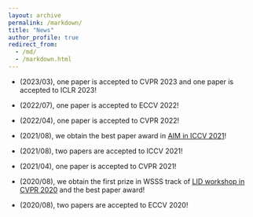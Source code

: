 ```yaml
---
layout: archive
permalink: /markdown/
title: "News"
author_profile: true
redirect_from: 
  - /md/
  - /markdown.html
---
```



* (2023/03), one paper is accepted to CVPR 2023 and one paper is accepted to ICLR 2023!

* (2022/07), one paper is accepted to ECCV 2022!

* (2022/04), one paper is accepted to CVPR 2022!

* (2021/08), we obtain the best paper award in <a href="https://data.vision.ee.ethz.ch/cvl/aim21/">AIM in ICCV 2021</a>!

* (2021/08), two papers are accepted to ICCV 2021!

* (2021/04), one paper is accepted to CVPR 2021!

* (2020/08), we obtain the first prize in WSSS track of <a href="https://lidchallenge.github.io/index.html#schedule"><u>LID workshop in CVPR 2020</u></a> and the best paper award!

* (2020/08), two papers are accepted to ECCV 2020!